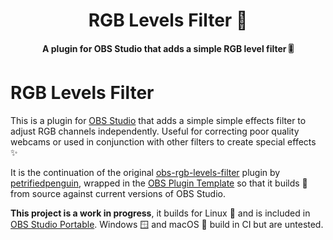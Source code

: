 <h1 align="center">RGB Levels Filter 🌈</h1>
<p align="center">
  <b>A plugin for OBS Studio that adds a simple RGB level filter 🎚️</b>
</p>

# RGB Levels Filter

This is a plugin for [OBS Studio](https://obsproject.com/) that adds a simple
simple effects filter to adjust RGB channels independently. Useful for
correcting poor quality webcams or used in conjunction with other filters to
create special effects ✨

It is the continuation of the original [obs-rgb-levels-filter](https://github.com/petrifiedpenguin/obs-rgb-levels-filter)
plugin by [petrifiedpenguin](https://github.com/petrifiedpenguin), wrapped in
the [OBS Plugin Template](https://github.com/obsproject/obs-plugintemplate) so
that it builds 🧱 from source against current versions of OBS Studio.

**This project is a work in progress**, it builds for Linux 🐧 and is included in
[OBS Studio Portable](https://github.com/wimpysworld/obs-studio-portable).
Windows 🪟 and macOS 🍏 build in CI but are untested.
